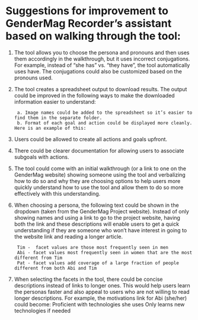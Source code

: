 <h1>Suggestions for improvement to GenderMag Recorder’s assistant based on walking through the tool:</h1>

1. The tool allows you to choose the persona and pronouns and then uses them accordingly in the walkthrough, but it uses incorrect conjugations. For example, instead of “she has” vs. “they have”, the tool automatically uses have. The conjugations could also be customized based on the pronouns used.

2. The tool creates a spreadsheet output to download results. The output could be improved in the following ways to make the downloaded information easier to understand:
  
        a. Image names could be added to the spreadsheet so it’s easier to find them in the separate folder.
        b. Format of each goal and action could be displayed more cleanly. Here is an example of this:
3. Users could be allowed to create all actions and goals upfront.
4. There could be clearer documentation for allowing users to associate subgoals with actions.
5. The tool could come with an initial walkthrough (or a link to one on the GenderMag website) showing someone using the tool and verbalizing how to do so and why they are choosing options to help users more quickly understand how to use the tool and allow them to do so more effectively with this understanding.
6. When choosing a persona, the following text could be shown in the dropdown (taken from the GenderMag Project website). Instead of only showing names and using a link to go to the project website, having both the link and these descriptions will enable users to get a quick understanding if they are someone who won’t have interest in going to the website link and reading a longer article.
 
        Tim -  facet values are those most frequently seen in men
        Abi - facet values most frequently seen in women that are the most different from Tim
        Pat - facet values add coverage of a large fraction of people different from both Abi and Tim
7. When selecting the facets in the tool, there could be concise descriptions instead of links to longer ones. This would help users learn the personas faster and also appeal to users who are not willing to read longer descriptions. For example, the motivations link for Abi (she/her) could become: 
Proficient with technologies she uses
Only learns new technologies if needed
